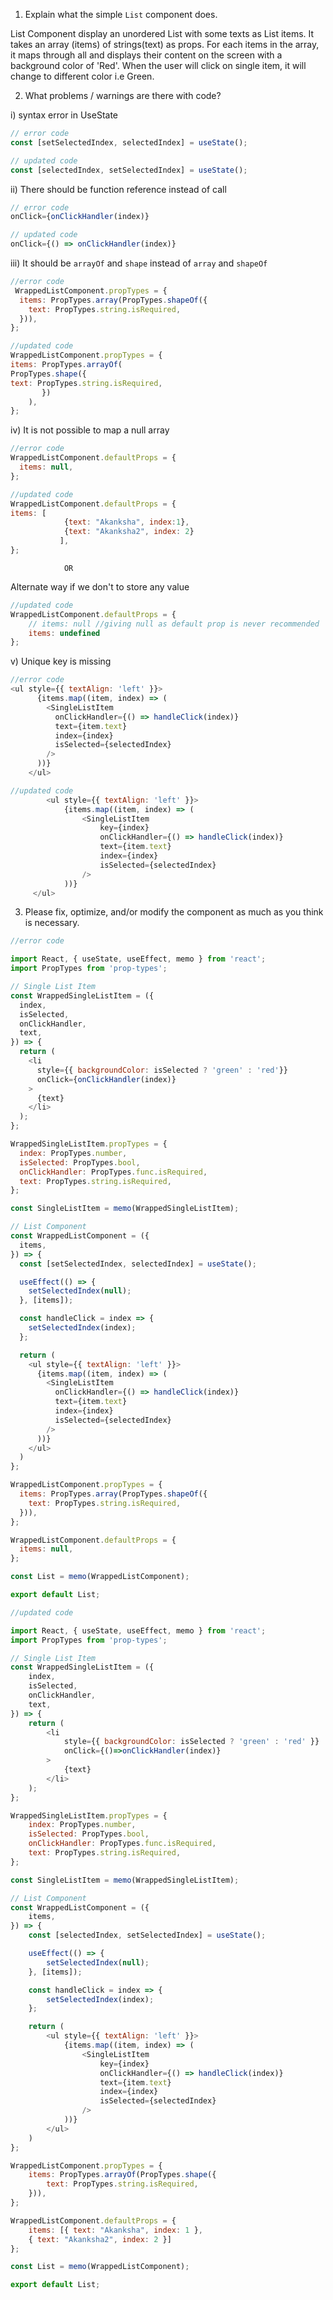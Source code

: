 1. Explain what the simple `List` component does.

List Component display an unordered List with some texts as List items. It takes an array (items) of strings(text) as props. For each items in the array, it maps through all and displays their content on the screen with a background color of 'Red'. When the user will click on single item, it will change to different color i.e Green.


2. What problems / warnings are there with code?

i) syntax error in UseState
```javascript
// error code
const [setSelectedIndex, selectedIndex] = useState();
```
```javascript
// updated code
const [selectedIndex, setSelectedIndex] = useState();
```
ii) There should be function reference instead of call
```javascript
// error code
onClick={onClickHandler(index)} 
```
```javascript
// updated code
onClick={() => onClickHandler(index)}
```
 
iii) It should be `arrayOf` and `shape` instead of `array` and `shapeOf`

```javascript
//error code
 WrappedListComponent.propTypes = {
  items: PropTypes.array(PropTypes.shapeOf({
    text: PropTypes.string.isRequired,
  })),
};
```
```javascript
//updated code
WrappedListComponent.propTypes = {
items: PropTypes.arrayOf(
PropTypes.shape({
text: PropTypes.string.isRequired,
       })
    ),
};
```

iv) It is not possible to map a null array 
```javascript
//error code
WrappedListComponent.defaultProps = {
  items: null,
};
```
```javascript
//updated code
WrappedListComponent.defaultProps = {
items: [
            {text: "Akanksha", index:1},
            {text: "Akanksha2", index: 2}
           ],
};
```
                OR

Alternate way if we don't to store any value
```javascript
//updated code
WrappedListComponent.defaultProps = {
    // items: null //giving null as default prop is never recommended
    items: undefined 
};
```
v) Unique key is missing
```javascript
//error code
<ul style={{ textAlign: 'left' }}>
      {items.map((item, index) => (
        <SingleListItem
          onClickHandler={() => handleClick(index)}
          text={item.text}
          index={index}
          isSelected={selectedIndex}
        />
      ))}
    </ul>
```
```javascript
//updated code
        <ul style={{ textAlign: 'left' }}>
            {items.map((item, index) => (
                <SingleListItem
                    key={index}
                    onClickHandler={() => handleClick(index)}
                    text={item.text}
                    index={index}
                    isSelected={selectedIndex}
                />
            ))}
     </ul>
```

3. Please fix, optimize, and/or modify the component as much as you think is necessary.

```javascript
//error code

import React, { useState, useEffect, memo } from 'react';
import PropTypes from 'prop-types';

// Single List Item
const WrappedSingleListItem = ({
  index,
  isSelected,
  onClickHandler,
  text,
}) => {
  return (
    <li
      style={{ backgroundColor: isSelected ? 'green' : 'red'}}
      onClick={onClickHandler(index)}
    >
      {text}
    </li>
  );
};

WrappedSingleListItem.propTypes = {
  index: PropTypes.number,
  isSelected: PropTypes.bool,
  onClickHandler: PropTypes.func.isRequired,
  text: PropTypes.string.isRequired,
};

const SingleListItem = memo(WrappedSingleListItem);

// List Component
const WrappedListComponent = ({
  items,
}) => {
  const [setSelectedIndex, selectedIndex] = useState();

  useEffect(() => {
    setSelectedIndex(null);
  }, [items]);

  const handleClick = index => {
    setSelectedIndex(index);
  };

  return (
    <ul style={{ textAlign: 'left' }}>
      {items.map((item, index) => (
        <SingleListItem
          onClickHandler={() => handleClick(index)}
          text={item.text}
          index={index}
          isSelected={selectedIndex}
        />
      ))}
    </ul>
  )
};

WrappedListComponent.propTypes = {
  items: PropTypes.array(PropTypes.shapeOf({
    text: PropTypes.string.isRequired,
  })),
};

WrappedListComponent.defaultProps = {
  items: null,
};

const List = memo(WrappedListComponent);

export default List;
```

```javascript
//updated code

import React, { useState, useEffect, memo } from 'react';
import PropTypes from 'prop-types';

// Single List Item
const WrappedSingleListItem = ({
    index,
    isSelected,
    onClickHandler,
    text,
}) => {
    return (
        <li
            style={{ backgroundColor: isSelected ? 'green' : 'red' }}
            onClick={()=>onClickHandler(index)}
        >
            {text}
        </li>
    );
};

WrappedSingleListItem.propTypes = {
    index: PropTypes.number,
    isSelected: PropTypes.bool,
    onClickHandler: PropTypes.func.isRequired,
    text: PropTypes.string.isRequired,
};

const SingleListItem = memo(WrappedSingleListItem);

// List Component
const WrappedListComponent = ({
    items,
}) => {
    const [selectedIndex, setSelectedIndex] = useState();

    useEffect(() => {
        setSelectedIndex(null);
    }, [items]);

    const handleClick = index => {
        setSelectedIndex(index);
    };

    return (
        <ul style={{ textAlign: 'left' }}>
            {items.map((item, index) => (
                <SingleListItem
                    key={index}
                    onClickHandler={() => handleClick(index)}
                    text={item.text}
                    index={index}
                    isSelected={selectedIndex}
                />
            ))}
        </ul>
    )
};

WrappedListComponent.propTypes = {
    items: PropTypes.arrayOf(PropTypes.shape({
        text: PropTypes.string.isRequired,
    })),
};

WrappedListComponent.defaultProps = {
    items: [{ text: "Akanksha", index: 1 },
    { text: "Akanksha2", index: 2 }]
};

const List = memo(WrappedListComponent);

export default List;
```
